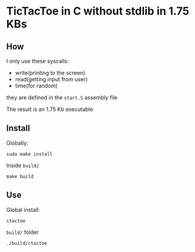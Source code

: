# TicTacToe in C without stdlib in 1.75 KBs

## How

I only use these syscalls:

 - write(printing to the screen)
 - read(getting input from user)
 - time(for random)

they are defined in the ```start.S``` assembly file

The result is an 1.75 Kb executable

## Install

Globally:

```
sudo make install
```

Inside ```build/```

```
make build
```

## Use

Global install:

```
ctactoe
```

```build/``` folder

```
./build/ctactoe
```
